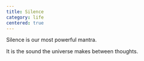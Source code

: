```yaml
---
title: Silence
category: life
centered: true
---
```


Silence
is our most powerful mantra.

It is the sound
the universe makes
between thoughts.
